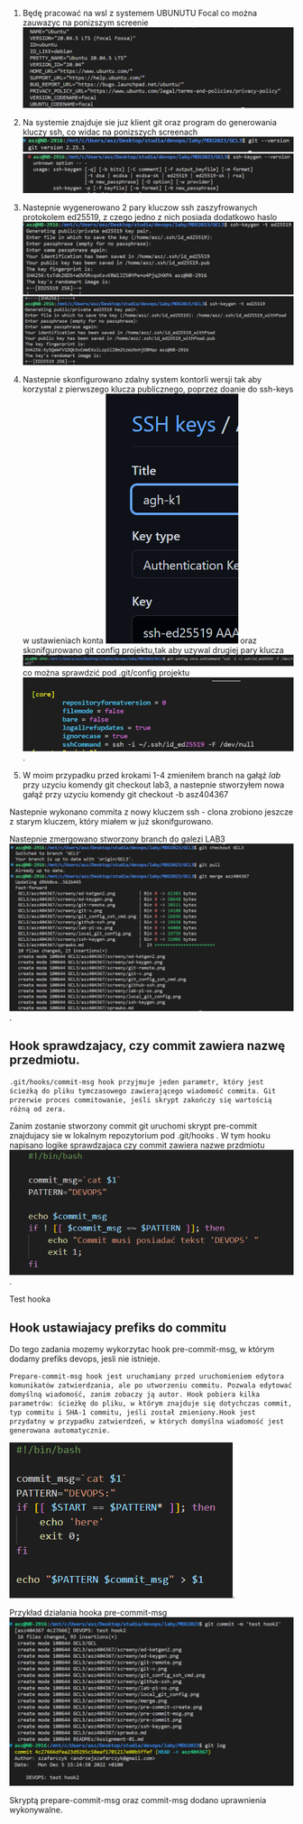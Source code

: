 

1. Będę pracować na wsl z systemem UBUNUTU Focal co można zauwazyc na ponizszym screenie
![alt text](./screeny/lab-p1-os.png)
2.  Na systemie znajduje sie juz klient git oraz program do generowania kluczy ssh, co widac na ponizszych screenach
![alt text](./screeny/git-v.png)
![alt text](./screeny/ssh-keygen.png)
3. Nastepnie wygenerowano 2 pary kluczow ssh zaszyfrowanych protokolem ed25519, z czego jedno z nich posiada dodatkowo haslo
![alt text](./screeny/ed-keygen.png)
![alt text](./screeny/ed-ketgen2.png)
4. Nastepnie skonfigurowano zdalny system kontorli wersji tak aby korzystal z pierwszego klucza publicznego, poprzez doanie do ssh-keys w ustawieniach konta
![alt text](./screeny/github-ssh.png)
oraz skonifgurowano git config projektu,tak aby uzywal drugiej pary klucza
![alt text](./screeny/git_config_ssh_cmd.png)
co można sprawdzić pod .git/config projektu
![alt text](./screeny/local_git_config.png).

5. W moim przypadku przed krokami 1-4 zmieniłem branch na gałąź *lab* przy uzyciu komendy git checkout lab3, a nastepnie stworzyłem nowa gałąź przy uzyciu komendy git checkout -b asz404367

Nastepnie wykonano commita z nowy kluczem ssh - clona zrobiono jeszcze z starym kluczem, który miałem w już skonifgurowano.

Nastepnie zmergowano stworzony branch do galezi LAB3 
![alt text](./screeny/merge.png).

## Hook sprawdzajacy, czy commit zawiera nazwę przedmiotu.
    .git/hooks/commit-msg hook przyjmuje jeden parametr, który jest ścieżką do pliku tymczasowego zawierającego wiadomość commita. Git przerwie proces commitowanie, jeśli skrypt zakończy się wartością różną od zera.

 Zanim zostanie stworzony commit git uruchomi skrypt pre-commit znajdujacy sie w lokalnym repozytorium pod .git/hooks . W tym hooku napisano logike sprawdzajaca czy commit zawiera nazwe przdmiotu
![alt text](./screeny/commit-msg.png).

Test hooka

## Hook ustawiajacy prefiks do commitu

Do tego zadania mozemy wykorzytac hook pre-commit-msg, w którym dodamy prefiks devops, jesli nie istnieje.

    Prepare-commit-msg hook jest uruchamiany przed uruchomieniem edytora komunikatów zatwierdzania, ale po utworzeniu commitu. Pozwala edytować domyślną wiadomość, zanim zobaczy ją autor. Hook pobiera kilka parametrów: ścieżkę do pliku, w którym znajduje się dotychczas commit, typ commitu i SHA-1 commitu, jeśli został zmieniony.Hook jest przydatny w przypadku zatwierdzeń, w których domyślna wiadomość jest generowana automatycznie.

![alt text](./screeny/pre-commit-msg.png).

Przykład działania hooka pre-commit-msg
![alt text](./screeny/TESTHOOK2.PNG)


Skryptą prepare-commit-msg oraz commit-msg dodano uprawnienia wykonywalne.



